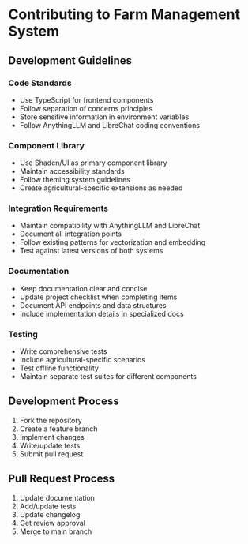 # Contributing to Farm Management System

## Development Guidelines

### Code Standards
- Use TypeScript for frontend components
- Follow separation of concerns principles
- Store sensitive information in environment variables
- Follow AnythingLLM and LibreChat coding conventions

### Component Library
- Use Shadcn/UI as primary component library
- Maintain accessibility standards
- Follow theming system guidelines
- Create agricultural-specific extensions as needed

### Integration Requirements
- Maintain compatibility with AnythingLLM and LibreChat
- Document all integration points
- Follow existing patterns for vectorization and embedding
- Test against latest versions of both systems

### Documentation
- Keep documentation clear and concise
- Update project checklist when completing items
- Document API endpoints and data structures
- Include implementation details in specialized docs

### Testing
- Write comprehensive tests
- Include agricultural-specific scenarios
- Test offline functionality
- Maintain separate test suites for different components

## Development Process

1. Fork the repository
2. Create a feature branch
3. Implement changes
4. Write/update tests
5. Submit pull request

## Pull Request Process

1. Update documentation
2. Add/update tests
3. Update changelog
4. Get review approval
5. Merge to main branch
